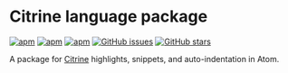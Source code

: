 # Citrine language package
[![apm](https://img.shields.io/apm/v/language-citrine.svg)](https://github.com/MadcapJake/language-citrine/releases) [![apm](https://img.shields.io/apm/dm/language-citrine.svg)](https://atom.io/packages/language-citrine) [![apm](https://img.shields.io/apm/l/language-citrine.svg)](https://github.com/MadcapJake/language-citrine/blob/master/LICENSE.md)  [![GitHub issues](https://img.shields.io/github/issues/MadcapJake/language-citrine.svg)](https://github.com/MadcapJake/language-citrine/issues) [![GitHub stars](https://img.shields.io/github/stars/MadcapJake/language-citrine.svg)](https://github.com/MadcapJake/language-citrine/stargazers)

A package for [Citrine](http://citrine-lang.org/) highlights, snippets, and auto-indentation in Atom.
